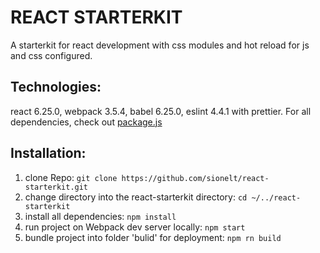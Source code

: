 # REACT STARTERKIT

A starterkit for react development with css modules and hot reload for js and css configured.

## Technologies:
react 6.25.0, webpack 3.5.4, babel 6.25.0, eslint 4.4.1 with prettier. For all dependencies, check out <a href="https://github.com/sionelt/react-starterkit/package.js">package.js</a>

## Installation:
1. clone Repo: `git clone https://github.com/sionelt/react-starterkit.git`
2. change directory into the react-starterkit directory: `cd ~/../react-starterkit`
3. install all dependencies: `npm install`
4. run project on Webpack dev server locally: `npm start`
5. bundle project into folder 'bulid' for deployment: `npm rn build`

